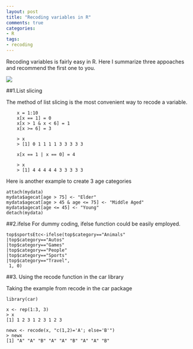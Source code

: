 ```yaml
---
layout: post
title: "Recoding variables in R"
comments: true
categories:
- R
tags:
- recoding
---
```


Recoding variables is fairly easy in R. Here I summarize three appoaches and recommend the first one to you.


![](http://farm4.staticflickr.com/3710/9508687722_545101d405.jpg)

##1.List slicing

The method of list slicing is the most convenient way to recode a variable.

    	x = 1:10
    	x[x == 1] = 0
    	x[x > 1 & x < 6] = 1
    	x[x >= 6] = 3

    	> x
    	> [1] 0 1 1 1 1 3 3 3 3 3

    	x[x == 1 | x == 0] = 4

    	> x
    	> [1] 4 4 4 4 4 3 3 3 3 3


Here is another example to create 3 age categories

	attach(mydata)
	mydata$agecat[age > 75] <- "Elder"
	mydata$agecat[age > 45 & age <= 75] <- "Middle Aged"
	mydata$agecat[age <= 45] <- "Young"
	detach(mydata)

##2.ifelse
For dummy coding, ifelse function could be easily employed.


    top$sportsEtc<-ifelse(top$category=="Animals"
	|top$category=="Autos"
	|top$category=="Games"
	|top$category=="People"
	|top$category=="Sports"
	|top$category=="Travel",
	 1, 0)


##3. Using the recode function in the car library

Taking the example from recode in the car package

	library(car)

	x <- rep(1:3, 3)
	> x
	[1] 1 2 3 1 2 3 1 2 3

	newx <- recode(x, "c(1,2)='A'; else='B'")
	> newx
	[1] "A" "A" "B" "A" "A" "B" "A" "A" "B"
